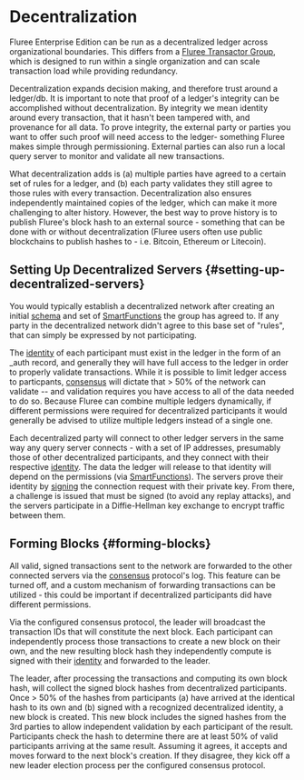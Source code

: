 # Decentralization

Fluree Enterprise Edition can be run as a decentralized ledger across organizational
boundaries. This differs from a [Fluree Transactor Group](/concepts/infrastructure/transactor_group.md),
which is designed to run within a single organization and can scale transaction load
while providing redundancy.

Decentralization expands decision making, and therefore trust around a ledger/db.
It is important to note that proof of a ledger's integrity can be accomplished without
decentralization. By integrity we mean identity around every transaction, that it
hasn't been tampered with, and provenance for all data. To prove integrity, the
external party or parties you want to offer such proof will need access to the
ledger- something Fluree makes simple through permissioning. External parties can
also run a local query server to monitor and validate all new transactions.

What decentralization adds is (a) multiple parties have agreed to a certain set
of rules for a ledger, and (b) each party validates they still agree to those rules
with every transaction. Decentralization also ensures independently maintained copies
of the ledger, which can make it more challenging to alter history. However, the
best way to prove history is to publish Fluree's block hash to an external
source - something that can be done with or without decentralization (Fluree users
often use public blockchains to publish hashes to - i.e. Bitcoin, Ethereum or
Litecoin).

## Setting Up Decentralized Servers {#setting-up-decentralized-servers}

You would typically establish a decentralized network after creating an initial
[schema](/overview/schema/overview.md) and set of [SmartFunctions](/concepts/smart-functions/smartfunctions.md)
the group has agreed to. If any party in the decentralized network didn't agree
to this base set of "rules", that can simply be expressed by not participating.

The [identity](/concepts/identity/auth_records.md) of each participant must exist in
the ledger in the form of an _auth record, and generally they will have full access
to the ledger in order to properly validate transactions. While it is possible to
limit ledger access to particpants, [consensus](/concepts/infrastructure/consensus_algorithms.md)
will dictate that > 50% of the network can validate -- and validation requires you
have access to all of the data needed to do so. Because Fluree can combine multiple
ledgers dynamically, if different permissions were required for decentralized participants
it would generally be advised to utilize multiple ledgers instead of a single one.

Each decentralized party will connect to other ledger servers in the same way any
query server connects - with a set of IP addresses, presumably those of other decentralized
participants, and they connect with their respective [identity](/concepts/identity/auth_records.md).
The data the ledger will release to that identity will depend on the permissions
(via [SmartFunctions](/concepts/smart-functions/smartfunctions.md)). The servers prove
their identity by [signing](/concepts/identity/signatures.md) the connection request
with their private key. From there, a challenge is issued that must be signed
(to avoid any replay attacks), and the servers participate in a Diffie-Hellman key
exchange to encrypt traffic between them.

## Forming Blocks {#forming-blocks}

All valid, signed transactions sent to the network are forwarded to the other connected
servers via the [consensus](/concepts/infrastructure/consensus_algorithms.md) protocol's
log. This feature can be turned off, and a custom mechanism of forwarding transactions
can be utilized - this could be important if decentralized participants did have
different permissions.

Via the configured consensus protocol, the leader will broadcast the transaction
IDs that will constitute the next block. Each participant can independently process
those transactions to create a new block on their own, and the new resulting block
hash they independently compute is signed with their
[identity](/concepts/identity/auth_records.md) and forwarded to the leader.

The leader, after processing the transactions and computing its own block hash,
will collect the signed block hashes from decentralized participants. Once > 50%
of the hashes from participants (a) have arrived at the identical hash to its own
and (b) signed with a recognized decentralized identity, a new block is created.
This new block includes the signed hashes from the 3rd parties to allow independent
validation by each participant of the result. Participants check the hash to determine
there are at least 50% of valid participants arriving at the same result. Assuming
it agrees, it accepts and moves forward to the next block's creation. If they disagree,
they kick off a new leader election process per the configured consensus protocol.
